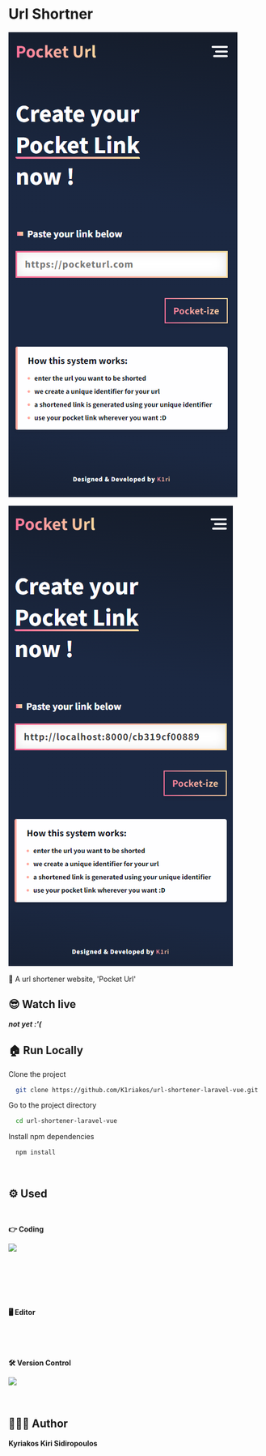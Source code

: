 # Url Shortner

![demo-1](demo/demo-1.png)

![demo-2](demo/demo-2.png)

📌 A url shortener website, 'Pocket Url'

## 😎 Watch live

***not yet :'(***

## 🏠 Run Locally

Clone the project

```bash
  git clone https://github.com/K1riakos/url-shortener-laravel-vue.git
```

Go to the project directory

```bash
  cd url-shortener-laravel-vue
```

Install npm dependencies

```bash
  npm install
```

<br>

## ⚙️ Used

<br>

**👉 Coding**

![<img src="https://img.shields.io/badge/HTML5-E34F26?style=for-the-badge&logo=html5&logoColor=white" />  ](https://img.shields.io/badge/HTML5-E34F26?style=for-the-badge&logo=html5&logoColor=white)

![<img src="https://img.shields.io/badge/Sass-CC6699?style=for-the-badge&logo=sass&logoColor=white" />](https://img.shields.io/badge/Sass-CC6699?style=for-the-badge&logo=sass&logoColor=white)

![<img src="https://img.shields.io/badge/JavaScript-323330?style=for-the-badge&logo=javascript&logoColor=F7DF1E" />](https://img.shields.io/badge/JavaScript-323330?style=for-the-badge&logo=javascript&logoColor=F7DF1E)

<br>

**🖥️ Editor**

![<img src="https://img.shields.io/badge/VSCode-0078D4?style=for-the-badge&logo=visual%20studio%20code&logoColor=white" />](https://img.shields.io/badge/VSCode-0078D4?style=for-the-badge&logo=visual%20studio%20code&logoColor=white)

<br>

**🛠️ Version Control**

![ <img src="https://img.shields.io/badge/GitHub-100000?style=for-the-badge&logo=github&logoColor=white" /> ](https://img.shields.io/badge/GitHub-100000?style=for-the-badge&logo=github&logoColor=white)

<br>

## 🙋🏻‍♂️ Author

**Kyriakos Kiri Sidiropoulos**
